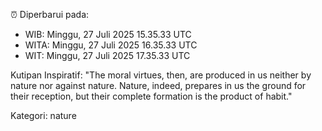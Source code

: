 ⏰ Diperbarui pada:
- WIB: Minggu, 27 Juli 2025 15.35.33 UTC
- WITA: Minggu, 27 Juli 2025 16.35.33 UTC
- WIT: Minggu, 27 Juli 2025 17.35.33 UTC

Kutipan Inspiratif:
"The moral virtues, then, are produced in us neither by nature nor against nature. Nature, indeed, prepares in us the ground for their reception, but their complete formation is the product of habit."


Kategori: nature

